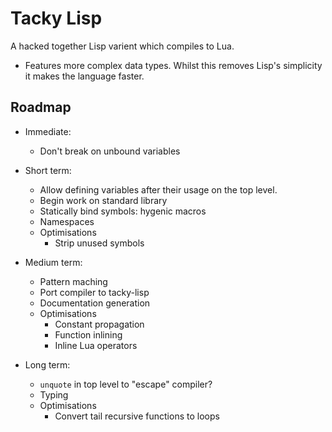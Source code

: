 # Tacky Lisp
A hacked together Lisp varient which compiles to Lua.

 - Features more complex data types. Whilst this removes Lisp's simplicity it
   makes the language faster.

## Roadmap

 - Immediate:
   - Don't break on unbound variables

 - Short term:
   - Allow defining variables after their usage on the top level.
   - Begin work on standard library
   - Statically bind symbols: hygenic macros
   - Namespaces
   - Optimisations
     - Strip unused symbols

 - Medium term:
   - Pattern maching
   - Port compiler to tacky-lisp
   - Documentation generation
   - Optimisations
     - Constant propagation
     - Function inlining
     - Inline Lua operators

 - Long term:
   - `unquote` in top level to "escape" compiler?
   - Typing
   - Optimisations
     - Convert tail recursive functions to loops
